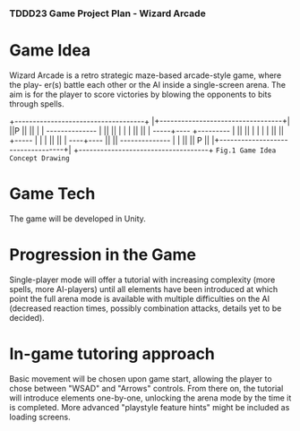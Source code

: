 ### TDDD23 Game Project Plan - Wizard Arcade

# Game Idea

Wizard Arcade is a retro strategic maze-based arcade-style game, where the play-
er(s) battle each other or the AI inside a single-screen arena. The aim is for
the player to score victories by blowing the opponents to bits through spells.


+------------------------------------+
|+----------------------------------+|
||P 	  			    ||
||  |  	    |	 --------------	 |  ||
||  |  	    |	 		 |  ||
||  |  -----+----    +---------	 |  ||
||  |	    |	     |	       	 |  ||
||  +-----  |	     |	    |	    ||
||	     	     | 	----+----   ||
||  --------------   |	    |	    ||
||	     	       	       	 P  ||
|+----------------------------------+|
+------------------------------------+
`Fig.1 Game Idea Concept Drawing`

# Game Tech
The game will be developed in Unity.

# Progression in the Game
Single-player mode will offer a tutorial with increasing complexity (more spells,
more AI-players) until all elements have been introduced at which point the full
arena mode is available with multiple difficulties on the AI (decreased reaction
times, possibly combination attacks, details yet to be decided).

# In-game tutoring approach
Basic movement will be chosen upon game start, allowing the player to chose 
between "WSAD" and "Arrows" controls. From there on, the tutorial will introduce
elements one-by-one, unlocking the arena mode by the time it is completed. More 
advanced "playstyle feature hints" might be included as loading screens.
